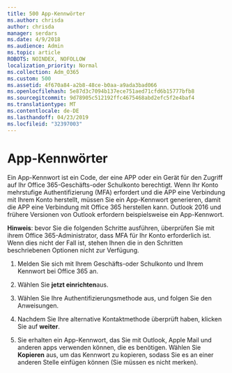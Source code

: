 ```yaml
---
title: 500 App-Kennwörter
ms.author: chrisda
author: chrisda
manager: serdars
ms.date: 4/9/2018
ms.audience: Admin
ms.topic: article
ROBOTS: NOINDEX, NOFOLLOW
localization_priority: Normal
ms.collection: Adm_O365
ms.custom: 500
ms.assetid: 4f670a84-a2b8-48ce-b0aa-a9ada3bad066
ms.openlocfilehash: 5e87d3c7094b137ece751aed71cfd6b15777bfb8
ms.sourcegitcommit: 9d78905c512192ffc4675468abd2efc5f2e4baf4
ms.translationtype: MT
ms.contentlocale: de-DE
ms.lasthandoff: 04/23/2019
ms.locfileid: "32397003"
---
```

# <a name="app-passwords"></a>App-Kennwörter

Ein App-Kennwort ist ein Code, der eine APP oder ein Gerät für den Zugriff auf Ihr Office 365-Geschäfts-oder Schulkonto berechtigt. Wenn Ihr Konto mehrstufige Authentifizierung (MFA) erfordert und die APP eine Verbindung mit Ihrem Konto herstellt, müssen Sie ein App-Kennwort generieren, damit die APP eine Verbindung mit Office 365 herstellen kann. Outlook 2016 und frühere Versionen von Outlook erfordern beispielsweise ein App-Kennwort.

 **Hinweis**: bevor Sie die folgenden Schritte ausführen, überprüfen Sie mit ihrem Office 365-Administrator, dass MFA für Ihr Konto erforderlich ist. Wenn dies nicht der Fall ist, stehen Ihnen die in den Schritten beschriebenen Optionen nicht zur Verfügung.

1. Melden Sie sich mit Ihrem Geschäfts-oder Schulkonto und Ihrem Kennwort bei Office 365 an.

2. Wählen Sie **jetzt einrichten**aus.

3. Wählen Sie Ihre Authentifizierungsmethode aus, und folgen Sie den Anweisungen.

4. Nachdem Sie Ihre alternative Kontaktmethode überprüft haben, klicken Sie auf **weiter**.

5. Sie erhalten ein App-Kennwort, das Sie mit Outlook, Apple Mail und anderen apps verwenden können, die es benötigen. Wählen Sie **Kopieren** aus, um das Kennwort zu kopieren, sodass Sie es an einer anderen Stelle einfügen können (Sie müssen es nicht merken).
